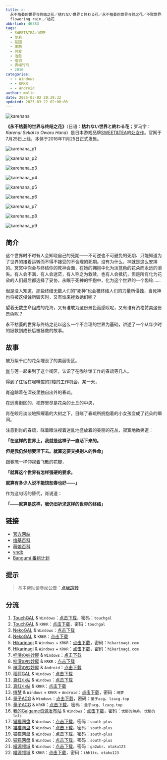 ```yaml
---
title: >-
  永不枯萎的世界与终结之花／枯れない世界と終わる花／永不枯萎的世界与终之花／不败世界与终焉之花／The rainbow appears after
  flowering rain.／枯花
abbrlink: 46383
tags:
  - SWEET&TEA／甜茶
  - 萝莉
  - 氛围
  - 废萌
  - 纯爱
  - 治愈
  - 催泪
  - 青梅竹马
  - 2016
categories:
  - - Windows
  - - KRKR
  - - Android
author: molin
date: 2025-03-02 20:39:32
updated: 2025-03-22 02:00:00
---
```


![karehana](https://static.saop.cc/vns/img/karehana.webp)

**《永不枯萎的世界与终结之花》**（日语：**枯れない世界と終わる花**；罗马字：*Karenai Sekai to Owaru Hana*）是日本游戏品牌[SWEET&TEA](https://zh.moegirl.org.cn/SWEET%26TEA)的[处女作](https://zh.moegirl.org.cn/处女作)。官网于7月25日上线，本体于2016年11月25日正式发售。

<!-- more -->

![karehana_p1](https://static.saop.cc/vns/img/karehana_p1.webp)

![karehana_p2](https://static.saop.cc/vns/img/karehana_p2.webp)

![karehana_p3](https://static.saop.cc/vns/img/karehana_p3.webp)

![karehana_p4](https://static.saop.cc/vns/img/karehana_p4.webp)

![karehana_p5](https://static.saop.cc/vns/img/karehana_p5.webp)

![karehana_p6](https://static.saop.cc/vns/img/karehana_p6.webp)

![karehana_p7](https://static.saop.cc/vns/img/karehana_p7.webp)

![karehana_p8](https://static.saop.cc/vns/img/karehana_p8.webp)

![karehana_p9](https://static.saop.cc/vns/img/karehana_p9.webp)

## 简介

这个世界时不时有人会知晓自己的死期——不可逆也不可避免的死期、只能知道为了世界的接着运转而不得不接受的不合理的死期。没有为什么，神就是这么安排的。冥冥中你会与终结你的死神会面，在她的拥抱中化为淡蓝色的花朵而永远的消失。有人会不满，有人会迷茫，有人称之为救赎，也有人会抵抗，但是所有化为花朵的人们最后都选择了妥协，永眠于死神的怀抱中，化为这个世界的一个齿轮……

但是没人知道，那些终结无数人们的“死神”也会被终结人们的力量所侵蚀，当死神也将被这侵蚀所毁灭时，又有谁来拯救她们呢？

望着无数生命组成的花海，又有谁敢为这份景色而感叹呢，又有谁有资格赞美这份景色呢？

永不枯萎的世界与终结之花以这么一个不合理的世界为基础，讲述了一个从年少时的拯救到成长后被拯救的故事。

## 故事

被万紫千红的花朵埋没了的美丽街区。

[肖](https://zh.moegirl.org.cn/肖)与莲一起来到了这个街区，认识了在咖啡馆工作的春琉等几人。

得到了住宿在咖啡馆的2楼的工作机会，某一天，

肖追踪着在深夜里独自出外的春琉。

在远离街区的、视野里尽是花朵的土丘的中央，

肖在皎月淡淡地照耀着的大树之下，目睹了春琉所拥抱着的小女孩变成了花朵的瞬间。

注意到肖的春琉，眯着眼注视着迷乱地盛放着的美丽的花丛，寂寞地微笑道：

**「在这样的世界上，我就是这样子一直活下来的。**

**但是我仍然想要活下去。就算这要交换别人的性命」**

跟春琉一样仰视着飞散的花瓣，

**「就算这个世界有怎样强硬的要求。**

**就算有多少人说不能饶恕春也好——」**

作为这句话的替代，肖说道：

**「——就算是这样，我仍旧祈求这样的世界的终结」**

## 链接

- [官方网站](http://sweet.clearrave.co.jp/karehana/)
- [维基百科](https://zh.wikipedia.org/wiki/%E6%B0%B8%E4%B8%8D%E6%9E%AF%E8%90%8E%E7%9A%84%E4%B8%96%E7%95%8C%E8%88%87%E7%B5%82%E7%B5%90%E4%B9%8B%E8%8A%B1)
- [萌娘百科](https://zh.moegirl.org.cn/zh-hans/%E6%B0%B8%E4%B8%8D%E6%9E%AF%E8%90%8E%E7%9A%84%E4%B8%96%E7%95%8C%E4%B8%8E%E7%BB%88%E7%BB%93%E4%B9%8B%E8%8A%B1)
- [vndb](https://vndb.org/v19658)
- [Bangumi 番组计划](https://bgm.tv/subject/186675)

## 提示

> 基本帮助请参阅公告：[点我跳转](/p/announcement/)

## 分流

1. [TouchGAL](https://www.touchgal.us/) & `Windows`：[点击下载](https://pan.touchgal.net/s/wQZfv)，密码：`touchgal`
2. [TouchGAL](https://www.touchgal.us/) & `KRKR`：[点击下载](https://pan.touchgal.net/s/6A0up)，密码：`touchgal`
3. [NekoGAL](https://www.nekogal.com/) & `Windows`：[点击下载](https://pan.nekogal.top/s/kQJta)
4. [NekoGAL](https://www.nekogal.com/) & `KRKR`：[点击下载](https://pan.nekogal.top/s/lLjhM)
5. [Hikarinagi](https://www.hikarinagi.net/) & `Windows` + `KRKR`：[点击下载](https://pan.yurari.moe/s/Z0EiV)，密码：`hikarinagi.com`
6. [Hikarinagi](https://www.hikarinagi.net/) & `Windows` + `KRKR`：[点击下载](https://pan.yurari.moe/s/5yARUQ)，密码：`hikarinagi.com`
7. [梓澪の妙妙屋](https://zi0.cc/) & `Windows`：[点击下载](https://zi0.cc/d/%E5%90%88%E9%9B%86%E7%B3%BB%E5%88%97/%E5%8D%97%2BGalGame%E6%B1%89%E5%8C%96%E5%8C%BA%E5%85%A8%E5%8C%BA%E8%B5%84%E6%BA%90%E5%A4%87%E4%BB%BD/06/%5BSWEET%EF%BC%86TEA%5D%20%E6%9E%AF%E3%82%8C%E3%81%AA%E3%81%84%E4%B8%96%E7%95%8C%E3%81%A8%E7%B5%82%E3%82%8F%E3%82%8B%E8%8A%B1%20%20%E6%B0%B8%E4%B8%8D%E6%9E%AF%E8%90%8E%E7%9A%84%E4%B8%96%E7%95%8C%E4%B8%8E%E7%BB%88%E7%BB%93%E4%B9%8B%E8%8A%B1%20%E6%B1%89%E5%8C%96%E7%A1%AC%E7%9B%98%E7%89%88%5B%E7%BB%88%E4%B9%8B%E8%8A%B1%E6%B1%89%E5%8C%96%E7%BB%84%5D.zip?sign=jZZeGdAYUSUp3cjCf-5a3CqqbHImhXY7H4bTDeAwuCk=:0)
8. [梓澪の妙妙屋](https://zi0.cc/) & `KRKR`：[点击下载](https://zi0.cc/%60%E3%80%90%E5%BD%92%20%E6%A1%A3%E3%80%91/%E3%80%90KRKR%E5%90%88%E9%9B%86%E3%80%91/2/%E6%B0%B8%E4%B8%8D%E6%9E%AF%E8%90%8E%E7%9A%84%E4%B8%96%E7%95%8C%E4%B8%8E%E7%BB%88%E7%BB%93%E4%B9%8B%E8%8A%B1.exe)
9. [梓澪の妙妙屋](https://zi0.cc/) & `Android`：[点击下载](https://zi0.cc/d/%60%E3%80%90%E5%BD%92%20%E6%A1%A3%E3%80%91/%E3%80%90%E5%AE%89%E5%8D%93%E5%90%88%E9%9B%86%E3%80%91/004/%E6%B0%B8%E4%B8%8D%E6%9E%AF%E8%90%8E%E7%9A%84%E4%B8%96%E7%95%8C%E4%B8%8E%E7%BB%88%E7%BB%93%E4%B9%8B%E8%8A%B1.apk?sign=sSSWOYWM6-JTnr6qUSMxfbb6eFyxNspwZcScZuVID7o=:0)
10. [稻荷GAL](https://inarigal.com/) & `Windows`：[点击下载](https://tele.zrflie.top/PC-2/CLEAR%20RAVE/SWEET&TEA/%E6%B0%B8%E4%B8%8D%E6%9E%AF%E8%90%8E%E7%9A%84%E4%B8%96%E7%95%8C%E4%B8%8E%E7%BB%88%E7%BB%93%E4%B9%8B%E8%8A%B1.7z)
11. [真红小站](https://www.shinnku.com/) & `Windows`：[点击下载](https://dl.oo0o.ooo/file/shinnku/0/win/%E6%B0%B8%E4%B8%8D%E6%9E%AF%E8%90%8E%E7%9A%84%E4%B8%96%E7%95%8C%E4%B8%8E%E7%BB%88%E7%BB%93%E4%B9%8B%E8%8A%B1.7z)
12. [真红小站](https://www.shinnku.com/) & `KRKR`：[点击下载](https://dl.oo0o.ooo/file/shinnku/0/krkr/%E6%B0%B8%E4%B8%8D%E6%9E%AF%E8%90%8E%E7%9A%84%E4%B8%96%E7%95%8C%E4%B8%8E%E7%BB%88%E7%BB%93%E4%B9%8B%E8%8A%B1.7z)
13. [绮梦](https://acgs.one/) & `Windows` + `KRKR` + `Android`：[点击下载](https://game.acgs.one/game/270.html)，密码：`绮梦`
14. [量子ACG](https://lzacg.org/) & `Windows`：[点击下载](https://lzacg.org/74)，密码：`量子acg`、`lzacg.top`
15. [量子ACG](https://lzacg.org/) & `KRKR`：[点击下载](https://lzacg.org/2148)，密码：`量子acg`、`lzacg.top`
16. [我的Galgame资源发布站](https://www.ttloli.com/) & `Windows`：[点击下载](https://www.ttloli.com/yongbukuweideshijieyuzhongjiezhihua.html)，密码：`忧郁的弟弟`、`忧郁的loli`
17. [猫猫网盘](https://sakiko.de/) & `Windows`：[点击下载](https://sakiko.de/d/GalGame/SP%E5%90%8E%E7%AB%AF1%5BGalGame%E5%88%86%E5%8C%BA%5D/%E5%8D%97%2BGalGame%E6%B1%89%E5%8C%96%E5%8C%BA%E5%85%A8%E5%8C%BA%E5%A4%87%E4%BB%BD%E5%90%88%E9%9B%86%5B%E9%87%8D%E5%8E%8B%5D-%E7%A6%BB%E6%95%A3/%E7%AC%AC%E4%B8%89%E8%BD%AE/%5BSWEET%EF%BC%86TEA%5D%20%E6%9E%AF%E3%82%8C%E3%81%AA%E3%81%84%E4%B8%96%E7%95%8C%E3%81%A8%E7%B5%82%E3%82%8F%E3%82%8B%E8%8A%B1%20%20%E6%B0%B8%E4%B8%8D%E6%9E%AF%E8%90%8E%E7%9A%84%E4%B8%96%E7%95%8C%E4%B8%8E%E7%BB%88%E7%BB%93%E4%B9%8B%E8%8A%B1%20%E6%B1%89%E5%8C%96%E7%A1%AC%E7%9B%98%E7%89%88%5B%E7%BB%88%E4%B9%8B%E8%8A%B1%E6%B1%89%E5%8C%96%E7%BB%84%5D/%5BSWEET%EF%BC%86TEA%5D%20%E6%9E%AF%E3%82%8C%E3%81%AA%E3%81%84%E4%B8%96%E7%95%8C%E3%81%A8%E7%B5%82%E3%82%8F%E3%82%8B%E8%8A%B1%20%20%E6%B0%B8%E4%B8%8D%E6%9E%AF%E8%90%8E%E7%9A%84%E4%B8%96%E7%95%8C%E4%B8%8E%E7%BB%88%E7%BB%93%E4%B9%8B%E8%8A%B1%20%E6%B1%89%E5%8C%96%E7%A1%AC%E7%9B%98%E7%89%88%5B%E7%BB%88%E4%B9%8B%E8%8A%B1%E6%B1%89%E5%8C%96%E7%BB%84%5D.rar)，密码：`south-plus`
18. [猫猫网盘](https://sakiko.de/) & `Windows`：[点击下载](https://sakiko.de/d/GalGame/SP%E5%90%8E%E7%AB%AF1%5BGalGame%E5%88%86%E5%8C%BA%5D/%E6%B1%89%E5%8C%96%E6%B8%B8%E6%88%8F%E6%9C%88%E4%BB%BD%E5%90%88%E9%9B%86-%E7%A6%BB%E6%95%A3/2023%E5%B9%B4%E6%B1%89%E5%8C%96%E5%90%88%E9%9B%86/12%E6%9C%88/%E6%97%A7%E6%B1%89%E5%8C%96%E4%BD%9C%E5%93%81/%5BSweet%20%26%20Tea%5D%20%E6%9E%AF%E3%82%8C%E3%81%AA%E3%81%84%E4%B8%96%E7%95%8C%E3%81%A8%E7%B5%82%E3%82%8F%E3%82%8B%E8%8A%B1%20%E6%B0%B8%E4%B8%8D%E6%9E%AF%E8%90%8E%E7%9A%84%E4%B8%96%E7%95%8C%E4%B8%8E%E7%BB%88%E7%BB%93%E4%B9%8B%E8%8A%B1%20%E6%B1%89%E5%8C%96%E7%A1%AC%E7%9B%98%E7%89%88/%5BSweet%20%26%20Tea%5D%20%E6%9E%AF%E3%82%8C%E3%81%AA%E3%81%84%E4%B8%96%E7%95%8C%E3%81%A8%E7%B5%82%E3%82%8F%E3%82%8B%E8%8A%B1%20%E6%B0%B8%E4%B8%8D%E6%9E%AF%E8%90%8E%E7%9A%84%E4%B8%96%E7%95%8C%E4%B8%8E%E7%BB%88%E7%BB%93%E4%B9%8B%E8%8A%B1%20%E6%B1%89%E5%8C%96%E7%A1%AC%E7%9B%98%E7%89%88.rar)，密码：`south-plus`
19. [猫猫网盘](https://sakiko.de/) & `Windows`：[点击下载](https://sakiko.de/d/GalGame/SP%E5%90%8E%E7%AB%AF1%5BGalGame%E5%88%86%E5%8C%BA%5D/%E7%BB%88%E7%82%B9%E6%B1%89%E5%8C%96%E9%87%8D%E6%95%B4v2%E7%89%88-%E7%A6%BB%E6%95%A3/%E6%9C%AC%E4%BD%93-Part3/%5BSweet%20%26%20Tea%5D%20%E6%9E%AF%E3%82%8C%E3%81%AA%E3%81%84%E4%B8%96%E7%95%8C%E3%81%A8%E7%B5%82%E3%82%8F%E3%82%8B%E8%8A%B1%20%E6%B0%B8%E4%B8%8D%E6%9E%AF%E8%90%8E%E7%9A%84%E4%B8%96%E7%95%8C%E4%B8%8E%E7%BB%88%E7%BB%93%E4%B9%8B%E8%8A%B1%20%E4%B8%8D%E8%B4%A5%E4%B8%96%E7%95%8C%E4%B8%8E%E7%BB%88%E7%84%89%E4%B9%8B%E8%8A%B1.rar)，密码：`south-plus`
20. [猫猫网盘](https://sakiko.de/) & `Windows`：[点击下载](https://sakiko.de/d/GalGame/SP%E5%90%8E%E7%AB%AF1%5BGalGame%E5%88%86%E5%8C%BA%5D/%E7%BB%88%E7%82%B9%E6%B1%89%E5%8C%96%E9%87%8D%E6%95%B4v2%E7%89%88-%E7%A6%BB%E6%95%A3/%E6%9C%AC%E4%BD%93-Part3/%5BSweet%20%26%20Tea%5D%20%E6%9E%AF%E3%82%8C%E3%81%AA%E3%81%84%E4%B8%96%E7%95%8C%E3%81%A8%E7%B5%82%E3%82%8F%E3%82%8B%E8%8A%B1%20%E6%B0%B8%E4%B8%8D%E6%9E%AF%E8%90%8E%E7%9A%84%E4%B8%96%E7%95%8C%E4%B8%8E%E7%BB%88%E7%BB%93%E4%B9%8B%E8%8A%B1.rar)，密码：`south-plus`
21. [喵源领域](https://www.nekotaku.me/) & `Windows`：[点击下载](https://cloud.moelinks.net/s/3mMsJ)，密码：`ga2wbr`、`otaku123`
22. [喵源领域](https://www.nekotaku.me/) & `KRKR`：[点击下载](https://cloud.moelinks.net/s/RALck)，密码：`ihh1tc`、`otaku123`
